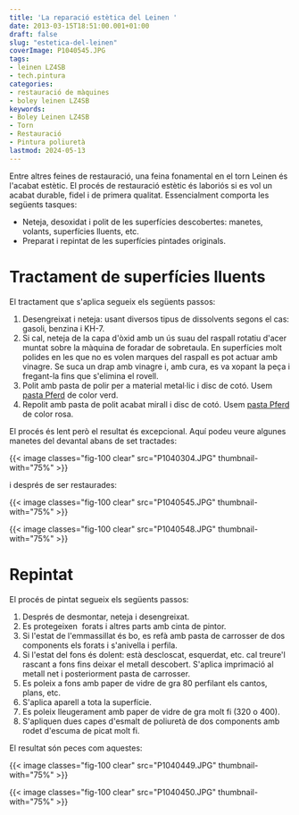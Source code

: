 ```yaml
---
title: 'La reparació estètica del Leinen '
date: 2013-03-15T18:51:00.001+01:00
draft: false
slug: "estetica-del-leinen"
coverImage: P1040545.JPG
tags:
- leinen LZ4SB
- tech.pintura
categories:
- restauració de màquines
- boley leinen LZ4SB
keywords:
- Boley Leinen LZ4SB
- Torn
- Restauració
- Pintura poliuretà
lastmod: 2024-05-13
---
```


Entre altres feines de restauració, una feina fonamental en el torn
Leinen és l'acabat estètic. El procés de restauració estètic és
laboriós si es vol un acabat durable, fidel i de primera qualitat.
Essencialment comporta les següents tasques:

*   Neteja, desoxidat i polit de les superfícies descobertes: manetes,
    volants, superfícies lluents, etc.
*   Preparat i repintat de les superfícies pintades originals.

<!--more-->


# Tractament de superfícies lluents

El tractament que s'aplica segueix els següents passos:

1.  Desengreixat i neteja: usant diversos tipus de dissolvents segons
    el cas: gasoli, benzina i KH-7.
2.  Si cal, neteja de la capa d'òxid amb un ús suau del raspall
    rotatiu d'acer muntat sobre la màquina de foradar de
    sobretaula. En superfícies molt polides en les que no es volen
    marques del raspall es pot actuar amb vinagre. Se suca un drap amb
    vinagre i, amb cura, es va xopant la peça i fregant-la fins que
    s'elimina el rovell.
3.  Polit amb pasta de polir per a material metal·lic i disc de
    cotó. Usem [pasta
    Pferd](https://us.pferd.com/en/polishing-paste)
    de color verd.
4.  Repolit amb pasta de polit acabat mirall i disc de cotó. Usem
    [pasta Pferd](http://www.pferdusa.com/products/204t/204t03P.html)
    de color rosa.

El procés és lent però el resultat és excepcional. Aquí podeu veure
algunes manetes del devantal abans de set tractades:

{{< image classes="fig-100 clear"
src="P1040304.JPG" thumbnail-with="75%" >}}

i després de ser restaurades:

{{< image classes="fig-100 clear"  src="P1040545.JPG" thumbnail-with="75%" >}}

{{< image classes="fig-100 clear"  src="P1040548.JPG" thumbnail-with="75%" >}}


# Repintat

El procés de pintat segueix els següents passos:

1.  Després de desmontar, neteja i desengreixat.
2.  Es protegeixen  forats i altres parts amb cinta de pintor.
3.  Si l'estat de l'emmassillat és bo, es refà amb pasta de carrosser
    de dos components els forats i s'anivella i perfila.
4.  Si l'estat del fons és dolent: està descloscat, esquerdat,
    etc. cal treure'l rascant a fons fins deixar el metall
    descobert. S'aplica imprimació al metall net i posteriorment pasta
    de carrosser.
5.  Es poleix a fons amb paper de vidre de gra 80 perfilant els
    cantos, plans, etc.
6.  S'aplica aparell a tota la superfície.
7.  Es poleix lleugerament amb paper de vidre de gra molt fi (320 o 400).
8.  S'apliquen dues capes d'esmalt de poliuretà de dos components amb
    rodet d'escuma de picat molt fi.

El resultat són peces com aquestes:

{{< image classes="fig-100 clear"  src="P1040449.JPG" thumbnail-with="75%" >}}

{{< image classes="fig-100 clear"  src="P1040450.JPG" thumbnail-with="75%" >}}
